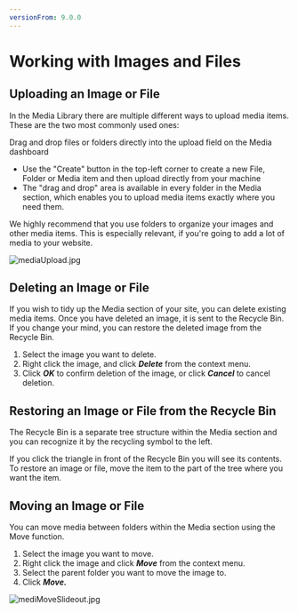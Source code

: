 ```yaml
---
versionFrom: 9.0.0
---
```


# Working with Images and Files

## Uploading an Image or File

In the Media Library there are multiple different ways to upload media items. These are the two most commonly used ones:

Drag and drop files or folders directly into the upload field on the Media dashboard

* Use the "Create" button in the top-left corner to create a new File, Folder or Media item and then upload directly from your machine
* The "drag and drop" area is available in every folder in the Media section, which enables you to upload media items exactly where you need them.

We highly recommend that you use folders to organize your images and other media items. This is especially relevant, if you're going to add a lot of media to your website.

![mediaUpload.jpg](images/upload-images.png)

## Deleting an Image or File

If you wish to tidy up the Media section of your site, you can delete existing media items. Once you have deleted an image, it is sent to the Recycle Bin. If you change your mind, you can restore the deleted image from the Recycle Bin.

1. Select the image you want to delete.
2. Right click the image, and click ***Delete*** from the context menu.
3. Click ***OK*** to confirm deletion of the image, or click ***Cancel*** to cancel deletion.

## Restoring an Image or File from the Recycle Bin

The Recycle Bin is a separate tree structure within the Media section and you can recognize it by the recycling symbol to the left.

If you click the triangle in front of the Recycle Bin you will see its contents. To restore an image or file, move the item to the part of the tree where you want the item.

## Moving an Image or File

You can move media between folders within the Media section using the Move function.

1. Select the image you want to move.
2. Right click the image and click ***Move*** from the context menu.
3. Select the parent folder you want to move the image to.
4. Click ***Move.***

![mediMoveSlideout.jpg](images/move-images.png)
